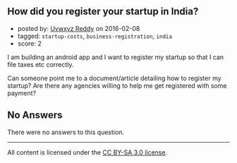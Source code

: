 ## How did you register your startup in India?

- posted by: [Uvwxyz Reddy](https://stackexchange.com/users/7799821/uvwxyz-reddy) on 2016-02-08
- tagged: `startup-costs`, `business-registration`, `india`
- score: 2

I am building an android app and I want to register my startup so that I can file taxes etc correctly.

Can someone point me to a document/article detailing how to register my startup? Are there any agencies willing to help me get registered with some payment?

## No Answers

There were no answers to this question.


---

All content is licensed under the [CC BY-SA 3.0 license](https://creativecommons.org/licenses/by-sa/3.0/).
